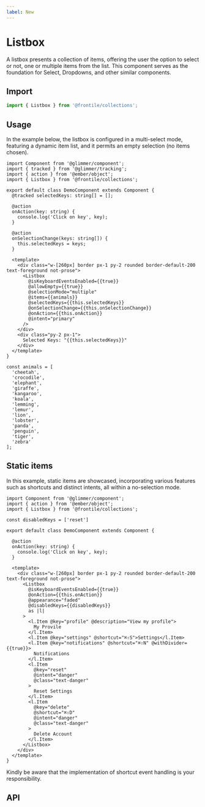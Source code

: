 ```yaml
---
label: New
---
```

# Listbox

A listbox presents a collection of items, offering the user the option to select 
or not, one or multiple items from the list. This component serves as the foundation 
for Select, Dropdowns, and other similar components.

## Import 

```js
import { Listbox } from '@frontile/collections';
```

## Usage

In the example below, the listbox is configured in a multi-select mode, featuring 
a dynamic item list, and it permits an empty selection (no items chosen).

```gts preview
import Component from '@glimmer/component';
import { tracked } from '@glimmer/tracking';
import { action } from '@ember/object';
import { Listbox } from '@frontile/collections';

export default class DemoComponent extends Component {
  @tracked selectedKeys: string[] = [];

  @action
  onAction(key: string) {
    console.log('Click on key', key);
  }

  @action
  onSelectionChange(keys: string[]) {
    this.selectedKeys = keys;
  }

  <template>
    <div class="w-[260px] border px-1 py-2 rounded border-default-200 text-foreground not-prose">
      <Listbox
        @isKeyboardEventsEnabled={{true}}
        @allowEmpty={{true}}
        @selectionMode="multiple"
        @items={{animals}}
        @selectedKeys={{this.selectedKeys}}
        @onSelectionChange={{this.onSelectionChange}}
        @onAction={{this.onAction}}
        @intent="primary"
      />
    </div>
    <div class="py-2 px-1">
      Selected Keys: "{{this.selectedKeys}}"
    </div>
  </template>
}

const animals = [
  'cheetah',
  'crocodile',
  'elephant',
  'giraffe',
  'kangaroo',
  'koala',
  'lemming',
  'lemur',
  'lion',
  'lobster',
  'panda',
  'penguin',
  'tiger',
  'zebra'
];
```

## Static items


In this example, static items are showcased, incorporating various features such as 
shortcuts and distinct intents, all within a no-selection mode.

```gts preview
import Component from '@glimmer/component';
import { action } from '@ember/object';
import { Listbox } from '@frontile/collections';

const disabledKeys = ['reset']

export default class DemoComponent extends Component {

  @action
  onAction(key: string) {
    console.log('Click on key', key);
  }

  <template>
    <div class="w-[260px] border px-1 py-2 rounded border-default-200 text-foreground not-prose">
      <Listbox
        @isKeyboardEventsEnabled={{true}}
        @onAction={{this.onAction}}
        @appearance="faded"
        @disabledKeys={{disabledKeys}}
        as |l|
      >
        <l.Item @key="profile" @description="View my profile">
          My Provile
        </l.Item>
        <l.Item @key="settings" @shortcut="⌘⇧S">Settings</l.Item>
        <l.Item @key="notifications" @shortcut="⌘⇧N" @withDivider={{true}}>
          Notifications
        </l.Item>
        <l.Item
          @key="reset"
          @intent="danger"
          @class="text-danger"
        >
          Reset Settings 
        </l.Item>
        <l.Item
          @key="delete"
          @shortcut="⌘⇧D"
          @intent="danger"
          @class="text-danger"
        >
          Delete Account
        </l.Item>
      </Listbox>
    </div>
  </template>
}
```

Kindly be aware that the implementation of shortcut event handling is your responsibility.

## API

